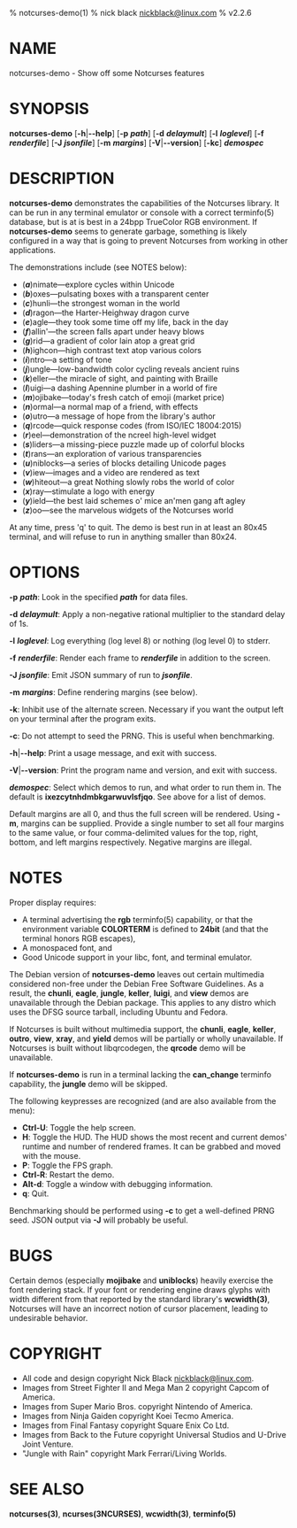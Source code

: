 % notcurses-demo(1)
% nick black <nickblack@linux.com>
% v2.2.6

# NAME

notcurses-demo - Show off some Notcurses features

# SYNOPSIS

**notcurses-demo** [**-h**|**--help**] [**-p** ***path***] [**-d** ***delaymult***]
 [**-l** ***loglevel***] [**-f** ***renderfile***] [**-J** ***jsonfile***] [**-m** ***margins***]
 [**-V**|**--version**] [**-kc**] ***demospec***

# DESCRIPTION

**notcurses-demo** demonstrates the capabilities of the Notcurses library. It
can be run in any terminal emulator or console with a correct terminfo(5)
database, but is at is best in a 24bpp TrueColor RGB environment. If
**notcurses-demo** seems to generate garbage, something is likely configured in
a way that is going to prevent Notcurses from working in other applications.

The demonstrations include (see NOTES below):

* (***a***)nimate—explore cycles within Unicode
* (***b***)oxes—pulsating boxes with a transparent center
* (***c***)hunli—the strongest woman in the world
* (***d***)ragon—the Harter-Heighway dragon curve
* (***e***)agle—they took some time off my life, back in the day
* (***f***)allin'—the screen falls apart under heavy blows
* (***g***)rid—a gradient of color lain atop a great grid
* (***h***)ighcon—high contrast text atop various colors
* (***i***)ntro—a setting of tone
* (***j***)ungle—low-bandwidth color cycling reveals ancient ruins
* (***k***)eller—the miracle of sight, and painting with Braille
* (***l***)uigi—a dashing Apennine plumber in a world of fire
* (***m***)ojibake—today's fresh catch of emoji (market price)
* (***n***)ormal—a normal map of a friend, with effects
* (***o***)utro—a message of hope from the library's author
* (***q***)rcode—quick response codes (from ISO/IEC 18004:2015)
* (***r***)eel—demonstration of the ncreel high-level widget
* (***s***)liders—a missing-piece puzzle made up of colorful blocks
* (***t***)rans—an exploration of various transparencies
* (***u***)niblocks—a series of blocks detailing Unicode pages
* (***v***)iew—images and a video are rendered as text
* (***w***)hiteout—a great Nothing slowly robs the world of color
* (***x***)ray—stimulate a logo with energy
* (***y***)ield—the best laid schemes o' mice an'men gang aft agley
* (***z***)oo—see the marvelous widgets of the Notcurses world

At any time, press 'q' to quit. The demo is best run in at least an 80x45
terminal, and will refuse to run in anything smaller than 80x24.

# OPTIONS

**-p** ***path***: Look in the specified ***path*** for data files.

**-d** ***delaymult***: Apply a non-negative rational multiplier to the standard delay of 1s.

**-l** ***loglevel***: Log everything (log level 8) or nothing (log level 0) to stderr.

**-f** ***renderfile***: Render each frame to ***renderfile*** in addition to the screen.

**-J** ***jsonfile***: Emit JSON summary of run to ***jsonfile***.

**-m** ***margins***: Define rendering margins (see below).

**-k**: Inhibit use of the alternate screen. Necessary if you want the output left on your terminal after the program exits.

**-c**: Do not attempt to seed the PRNG. This is useful when benchmarking.

**-h**|**--help**: Print a usage message, and exit with success.

**-V**|**--version**: Print the program name and version, and exit with success.

***demospec***: Select which demos to run, and what order to run them in. The
default is **ixezcytnhdmbkgarwuvlsfjqo**. See above for a list of demos.

Default margins are all 0, and thus the full screen will be rendered. Using
**-m**, margins can be supplied. Provide a single number to set all four margins
to the same value, or four comma-delimited values for the top, right, bottom,
and left margins respectively. Negative margins are illegal.

# NOTES

Proper display requires:

* A terminal advertising the **rgb** terminfo(5) capability, or that the environment variable **COLORTERM** is defined to **24bit** (and that the terminal honors RGB escapes),
* A monospaced font, and
* Good Unicode support in your libc, font, and terminal emulator.

The Debian version of **notcurses-demo** leaves out certain multimedia
considered non-free under the Debian Free Software Guidelines. As a result, the
**chunli**, **eagle**, **jungle**, **keller**, **luigi**, and **view** demos
are unavailable through the Debian package. This applies to any distro which
uses the DFSG source tarball, including Ubuntu and Fedora.

If Notcurses is built without multimedia support, the **chunli**, **eagle**,
**keller**, **outro**, **view**, **xray**, and **yield** demos will be
partially or wholly unavailable. If Notcurses is built without libqrcodegen,
the **qrcode** demo will be unavailable.

If **notcurses-demo** is run in a terminal lacking the **can_change** terminfo
capability, the **jungle** demo will be skipped.

The following keypresses are recognized (and are also available from the menu):

* **Ctrl-U**: Toggle the help screen.
* **H**: Toggle the HUD. The HUD shows the most recent and current demos'
         runtime and number of rendered frames. It can be grabbed and moved
         with the mouse.
* **P**: Toggle the FPS graph.
* **Ctrl-R**: Restart the demo.
* **Alt-d**: Toggle a window with debugging information.
* **q**: Quit.

Benchmarking should be performed using **-c** to get a well-defined PRNG seed.
JSON output via **-J** will probably be useful.

# BUGS

Certain demos (especially **mojibake** and **uniblocks**) heavily exercise the
font rendering stack. If your font or rendering engine draws glyphs with width
different from that reported by the standard library's **wcwidth(3)**,
Notcurses will have an incorrect notion of cursor placement, leading to
undesirable behavior.

# COPYRIGHT

* All code and design copyright Nick Black <nickblack@linux.com>.
* Images from Street Fighter II and Mega Man 2 copyright Capcom of America.
* Images from Super Mario Bros. copyright Nintendo of America.
* Images from Ninja Gaiden copyright Koei Tecmo America.
* Images from Final Fantasy copyright Square Enix Co Ltd.
* Images from Back to the Future copyright Universal Studios and U-Drive Joint Venture.
* "Jungle with Rain" copyright Mark Ferrari/Living Worlds.

# SEE ALSO

**notcurses(3)**,
**ncurses(3NCURSES)**,
**wcwidth(3)**,
**terminfo(5)**
